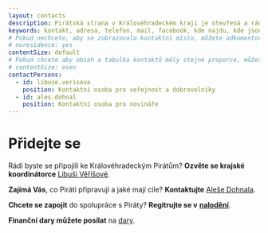 ```yaml
---
layout: contacts
description: Pirátská strana v Královéhradeckém kraji je otevřená a ráda přivítá dobrovolníky a odpoví na dotazy kritiků.
keywords: kontakt, adresa, telefon, mail, facebook, kde najdu, kde jsou
# Pokud nechcete, aby se zobrazovalo kontaktní místo, můžete odkomentovat následující řádek:
# noresidence: yes
contentSize: default
# Pokud chcete aby obsah a tabulka kontaktů měly stejné proporce, můžete použít:
# contentSize: even
contactPersons:
  - id: libuse.verisova
    position: Kontaktní osoba pro veřejnost a dobrovolníky
  - id: ales.dohnal
    position: Kontaktní osoba pro novináře
---
```


<div class="o-section-header o-section-header--indented">
  <h1 class="t-h2-alt">Přidejte se</h1>
</div>

Rádi byste se připojili ke Královéhradeckým Pirátům? **Ozvěte se krajské koordinátorce** [Libuši Věříšové](https://lide.pirati.cz/personProfile/19/).

**Zajímá Vás**, co Piráti připravují a jaké mají cíle? **Kontaktujte** [Aleše Dohnala](mailto:ales.dohnal@pirati.cz).

**Chcete se zapojit** do spolupráce s Piráty? **Regitrujte se v** [**nalodění**](https://nalodeni.pirati.cz).

**Finanční dary můžete posílat** na [dary](https://dary.pirati.cz).

